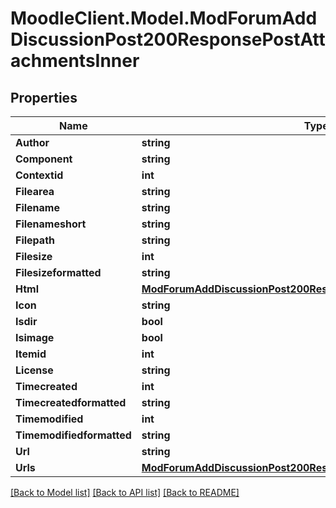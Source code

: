 # MoodleClient.Model.ModForumAddDiscussionPost200ResponsePostAttachmentsInner

## Properties

Name | Type | Description | Notes
------------ | ------------- | ------------- | -------------
**Author** | **string** | author | [optional] 
**Component** | **string** | component | [optional] 
**Contextid** | **int** | contextid | [optional] 
**Filearea** | **string** | filearea | [optional] 
**Filename** | **string** | filename | [optional] 
**Filenameshort** | **string** | filenameshort | [optional] 
**Filepath** | **string** | filepath | [optional] 
**Filesize** | **int** | filesize | [optional] 
**Filesizeformatted** | **string** | filesizeformatted | [optional] 
**Html** | [**ModForumAddDiscussionPost200ResponsePostAttachmentsInnerHtml**](ModForumAddDiscussionPost200ResponsePostAttachmentsInnerHtml.md) |  | [optional] 
**Icon** | **string** | icon | [optional] 
**Isdir** | **bool** | isdir | [optional] 
**Isimage** | **bool** | isimage | [optional] 
**Itemid** | **int** | itemid | [optional] 
**License** | **string** | license | [optional] 
**Timecreated** | **int** | timecreated | [optional] 
**Timecreatedformatted** | **string** | timecreatedformatted | [optional] 
**Timemodified** | **int** | timemodified | [optional] 
**Timemodifiedformatted** | **string** | timemodifiedformatted | [optional] 
**Url** | **string** | url | [optional] 
**Urls** | [**ModForumAddDiscussionPost200ResponsePostAttachmentsInnerUrls**](ModForumAddDiscussionPost200ResponsePostAttachmentsInnerUrls.md) |  | [optional] 

[[Back to Model list]](../README.md#documentation-for-models) [[Back to API list]](../README.md#documentation-for-api-endpoints) [[Back to README]](../README.md)

